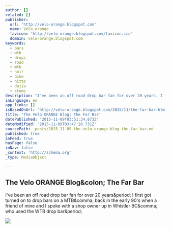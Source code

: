 ```yaml
---
author: []
related: []
publisher:
  url: 'http://velo-orange.blogspot.com'
  name: Velo-orange
  favicon: 'http://velo-orange.blogspot.com/favicon.ico'
  domain: velo-orange.blogspot.com
keywords:
  - bars
  - wtb
  - drops
  - road
  - mtb
  - noir
  - bike
  - nitto
  - dajia
  - stems
description: "I've been an off road drop bar fan for over 20 years. I first got turned on to drop bars on a MTB, back in the early 90's when a friend of mine and I spoke with a shop owner up in Whistler BC, who used the WTB drop bar."
inLanguage: en
app_links: []
isBasedOnUrl: 'http://velo-orange.blogspot.com/2015/11/the-far-bar.html'
title: 'The Velo ORANGE Blog: The Far Bar'
datePublished: '2015-11-09T03:51:34.873Z'
dateModified: '2015-11-09T03:47:20.731Z'
sourcePath: _posts/2015-11-09-the-velo-orange-blog-the-far-bar.md
published: true
inFeed: true
hasPage: false
inNav: false
_context: 'http://schema.org'
_type: MediaObject

---
```

<article style=""><h1>The Velo ORANGE Blog&amp;colon; The Far Bar</h1><p>I've been an off road drop bar fan for over 20 years&amp;period; I first got turned on to drop bars on a MTB&amp;comma; back in the early 90's when a friend of mine and I spoke with a shop owner up in Whistler BC&amp;comma; who used the WTB drop bar&amp;period;</p><img src="http://2.bp.blogspot.com/-R1FZbujCAM8/VjkXlaZ5DvI/AAAAAAAAIqk/1SdqfZDt7kY/s400/3%253A4.JPG" /></article>